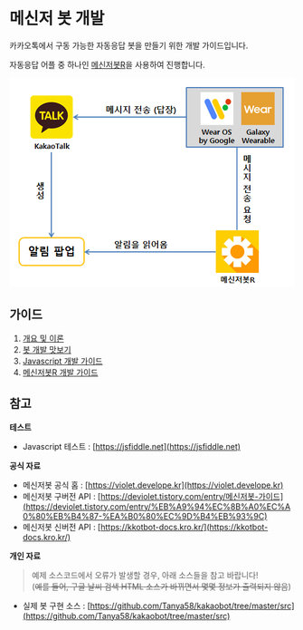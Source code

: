 # 메신저 봇 개발

카카오톡에서 구동 가능한 자동응답 봇을 만들기 위한 개발 가이드입니다.

자동응답 어플 중 하나인 [메신저봇R](https://violet.develope.kr)을 사용하여 진행합니다.

![process](../images/process.png)


## 가이드
1. [개요 및 이론](./메신저봇R%20가이드/0.%20개요%20및%20이론.md)
2. [봇 개발 맛보기](./메신저봇R%20가이드/1.%20봇%20개발%20맛보기.md)
3. [Javascript 개발 가이드](./메신저봇R%20가이드/2.%20Javascript%20개발%20가이드.md)
4. [메신저봇R 개발 가이드](./메신저봇R%20가이드/3.%20메신저봇R%20개발%20가이드.md)

## 참고 

**테스트**

- Javascript 테스트 : [https://jsfiddle.net](https://jsfiddle.net)

**공식 자료**

- 메신저봇 공식 홈 : [https://violet.develope.kr](https://violet.develope.kr)
- 메신저봇 구버전 API : [https://deviolet.tistory.com/entry/메신저봇-가이드](https://deviolet.tistory.com/entry/%EB%A9%94%EC%8B%A0%EC%A0%80%EB%B4%87-%EA%B0%80%EC%9D%B4%EB%93%9C)
- 메신저봇 신버전 API : [https://kkotbot-docs.kro.kr/](https://kkotbot-docs.kro.kr/)

**개인 자료**
> 예제 소스코드에서 오류가 발생할 경우, 아래 소스들을 참고 바랍니다! <br>
  (~~예를 들어, 구글 날씨 검색 HTML 소스가 바뀌면서 몇몇 정보가 출력되지 않음~~)
- 실제 봇 구현 소스 : [https://github.com/Tanya58/kakaobot/tree/master/src](https://github.com/Tanya58/kakaobot/tree/master/src)
